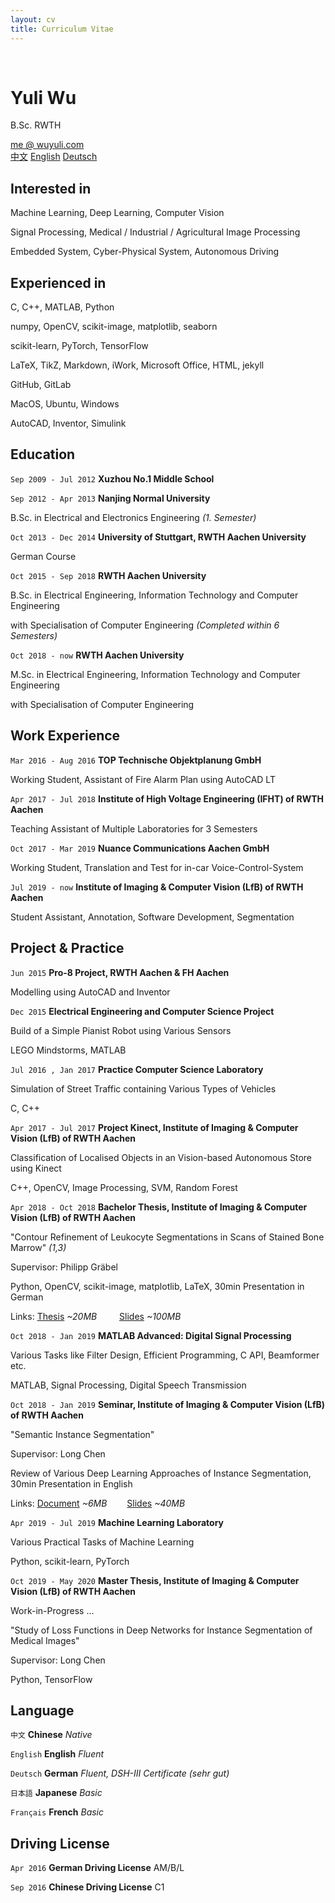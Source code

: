 ```yaml
---
layout: cv
title: Curriculum Vitae
---
```


<br />

# Yuli Wu
B.Sc. RWTH

<div id="webaddress">
<a href="mailto:me@wuyuli.com">me @ wuyuli.com</a>
<!--( have a try, it really works 😹 )</p> -->
</div>

<div id="language">
<span><a href="https://yuliwu.github.io/cv/zh/">中文</a></span>
<span><a href="https://yuliwu.github.io/cv/en/">English</a></span>
<span><a href="https://yuliwu.github.io/cv/de/">Deutsch</a></span>
</div>

## Interested in
Machine Learning, Deep Learning, Computer Vision

Signal Processing, Medical / Industrial / Agricultural Image Processing

Embedded System, Cyber-Physical System, Autonomous Driving


## Experienced in
C, C++, MATLAB, Python

numpy, OpenCV, scikit-image, matplotlib, seaborn

scikit-learn, PyTorch, TensorFlow

LaTeX, TikZ, Markdown, iWork, Microsoft Office, HTML, jekyll

GitHub, GitLab

MacOS, Ubuntu, Windows

AutoCAD, Inventor, Simulink


## Education

`Sep 2009 - Jul 2012`
__Xuzhou No.1 Middle School__

`Sep 2012 - Apr 2013`
__Nanjing Normal University__

B.Sc. in Electrical and Electronics Engineering *(1. Semester)*

`Oct 2013 - Dec 2014`
__University of Stuttgart, RWTH Aachen University__

German Course

`Oct 2015 - Sep 2018`
__RWTH Aachen University__

B.Sc. in Electrical Engineering, Information Technology and Computer Engineering

with Specialisation of Computer Engineering  *(Completed within 6 Semesters)*

`Oct 2018 - now`
__RWTH Aachen University__

M.Sc. in Electrical Engineering, Information Technology and Computer Engineering

with Specialisation of Computer Engineering

## Work Experience
`Mar 2016 - Aug 2016`
__TOP Technische Objektplanung GmbH__

Working Student, Assistant of Fire Alarm Plan using AutoCAD LT

`Apr 2017 - Jul 2018`
__Institute of High Voltage Engineering (IFHT) of RWTH Aachen__

Teaching Assistant of Multiple Laboratories for 3 Semesters

`Oct 2017 - Mar 2019`
__Nuance Communications Aachen GmbH__

Working Student, Translation and Test for in-car Voice-Control-System

`Jul 2019 - now`
__Institute of Imaging & Computer Vision (LfB) of RWTH Aachen__

Student Assistant, Annotation, Software Development, Segmentation


## Project & Practice
`Jun 2015`
__Pro-8 Project, RWTH Aachen & FH Aachen__

Modelling using AutoCAD and Inventor

`Dec 2015`
__Electrical Engineering and Computer Science Project__

Build of a Simple Pianist Robot using Various Sensors

LEGO Mindstorms, MATLAB

`Jul 2016 , Jan 2017`
__Practice Computer Science Laboratory__

Simulation of Street Traffic containing Various Types of Vehicles

C, C++

`Apr 2017 - Jul 2017`
__Project Kinect, Institute of Imaging & Computer Vision (LfB) of RWTH Aachen__

Classification of Localised Objects in an Vision-based Autonomous Store using Kinect

C++, OpenCV, Image Processing, SVM, Random Forest

`Apr 2018 - Oct 2018`
__Bachelor Thesis, Institute of Imaging & Computer Vision (LfB) of RWTH Aachen__

"Contour Refinement of Leukocyte Segmentations in Scans of Stained Bone Marrow" *(1,3)*

Supervisor: Philipp Gräbel

Python, OpenCV, scikit-image, matplotlib, LaTeX, 30min Presentation in German

Links: <a href="https://yuliwu.github.io/cloud/ba/Thesis.pdf" target="_blank">Thesis</a> *&#126;20MB* &emsp;&emsp; <a href="https://yuliwu.github.io/cloud/ba-slides/" target="_blank">Slides</a> *&#126;100MB*


`Oct 2018 - Jan 2019`
__MATLAB Advanced: Digital Signal Processing__

Various Tasks like Filter Design, Efficient Programming, C API, Beamformer etc.

MATLAB, Signal Processing, Digital Speech Transmission

`Oct 2018 - Jan 2019`
__Seminar, Institute of Imaging & Computer Vision (LfB) of RWTH Aachen__

"Semantic Instance Segmentation"

Supervisor: Long Chen

Review of Various Deep Learning Approaches of Instance Segmentation, 30min Presentation in English

Links: <a href="https://yuliwu.github.io/cloud/seminar-doc/Document.pdf">Document</a> *&#126;6MB* &emsp;&emsp;<a href="https://yuliwu.github.io/cloud/slides/">Slides</a> *&#126;40MB*

`Apr 2019 - Jul 2019`
__Machine Learning Laboratory__

Various Practical Tasks of Machine Learning

Python, scikit-learn, PyTorch

`Oct 2019 - May 2020`
__Master Thesis, Institute of Imaging & Computer Vision (LfB) of RWTH Aachen__

Work-in-Progress ... 

"Study of Loss Functions in Deep Networks for Instance Segmentation of Medical Images"

Supervisor: Long Chen

Python, TensorFlow


## Language
`中文`
__Chinese__ <i>Native</i>

`English`
__English__  <i>Fluent</i>

`Deutsch`
__German__ <i>Fluent, DSH-III Certificate *(sehr gut)*</i>

`日本語`
__Japanese__ <i>Basic</i>

`Français`
__French__ <i>Basic</i>


## Driving License
`Apr 2016`
__German Driving License__ <ii>AM/B/L</ii>

`Sep 2016`
__Chinese Driving License__ <ii>C1</ii>

<br />
<br />
<br />
<br />
<br />
<!--
Last updated: Apr 2019 -->

